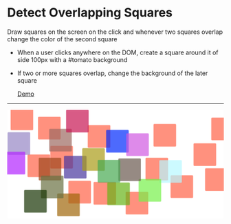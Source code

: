 # Detect Overlapping Squares

Draw squares on the screen on the click and whenever two squares overlap change the color of the second square

- When a user clicks anywhere on the DOM, create a square around it of side 100px with a #tomato background

- If two or more squares overlap, change the background of the later square

  [Demo](https://isumtk-overlapping-squares.vercel.app/)
---

![Sample Screenshot](/overlapping-squares.png "Overlapping Square")
